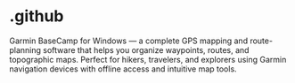 # .github
Garmin BaseCamp for Windows — a complete GPS mapping and route-planning software that helps you organize waypoints, routes, and topographic maps. Perfect for hikers, travelers, and explorers using Garmin navigation devices with offline access and intuitive map tools.
